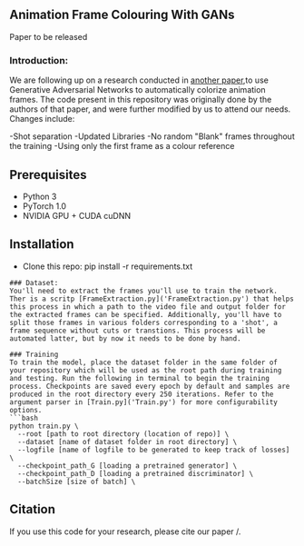 ## Animation Frame Colouring With GANs
Paper to be released

### Introduction:
We are following up on a research conducted in [another paper](https://arxiv.org/abs/1904.09527),to use Generative Adversarial Networks to automatically colorize animation frames. 
The code present in this repository was originally done by the authors of that paper, and were further modified by us to attend our needs. Changes include:

-Shot separation
-Updated Libraries
-No random "Blank" frames throughout the training
-Using only the first frame as a colour reference

## Prerequisites
- Python 3
- PyTorch 1.0
- NVIDIA GPU + CUDA cuDNN

## Installation
- Clone this repo:
pip install -r requirements.txt
```
### Dataset:
You'll need to extract the frames you'll use to train the network. Ther is a scritp [FrameExtraction.py]('FrameExtraction.py') that helps this process in which a path to the video file and output folder for the extracted frames can be specified. Additionally, you'll have to split those frames in various folders corresponding to a 'shot', a frame sequence without cuts or transtions. This process will be automated latter, but by now it needs to be done by hand. 

### Training
To train the model, place the dataset folder in the same folder of your repository which will be used as the root path during training and testing. Run the following in terminal to begin the training process. Checkpoints are saved every epoch by default and samples are produced in the root directory every 250 iterations. Refer to the argument parser in [Train.py]('Train.py') for more configurability options. 
```bash
python train.py \
  --root [path to root directory (location of repo)] \
  --dataset [name of dataset folder in root directory] \
  --logfile [name of logfile to be generated to keep track of losses] \
  --checkpoint_path_G [loading a pretrained generator] \
  --checkpoint_path_D [loading a pretrained discriminator] \
  --batchSize [size of batch] \
```

## Citation
If you use this code for your research, please cite our paper /<TO BE PUBLISHED/>.

